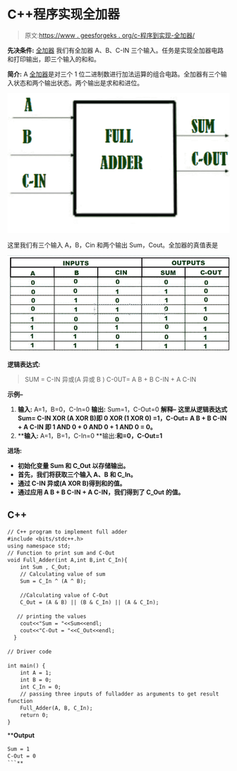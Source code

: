# C++程序实现全加器

> 原文:[https://www . geesforgeks . org/c-程序到实现-全加器/](https://www.geeksforgeeks.org/c-program-to-implement-full-adder/)

**先决条件:** [全加器](https://www.geeksforgeeks.org/full-adder-in-digital-logic/)
我们有全加器 A、B、C-IN 三个输入。任务是实现全加器电路和打印输出，即三个输入的和和。

**简介:**
A [全加器](https://www.geeksforgeeks.org/full-adder-in-digital-logic/)是对三个 1 位二进制数进行加法运算的组合电路。全加器有三个输入状态和两个输出状态。两个输出是求和和进位。

![](img/242ee04f2fa966056bc92bcce503994e.png)

这里我们有三个输入 A，B，Cin 和两个输出 Sum，Cout。全加器的真值表是

![](img/f051a7645b39618d03ab6408eb763914.png)

**逻辑表达式:**

> SUM = C-IN 异或(A 异或 B )
> C-0UT= A B + B C-IN + A C-IN

**示例–**

1.  **输入:** A=1，B=0，C-In=0
    **输出:** Sum=1，C-Out=0
    **解释–**
    **这里从逻辑表达式 Sum= C-IN XOR (A XOR B)即 0 XOR (1 XOR 0) =1，C-Out= A B + B C-IN + A C-IN 即 1 AND 0 + 0 AND 0 + 1 AND 0 = 0。** 
2.  ****输入:** A=1，B=1，C-In=0
    **输出:**和=0，C-Out=1**

****进场:****

*   **初始化变量 Sum 和 C_Out 以存储输出。**
*   **首先，我们将获取三个输入 A、B 和 C_In。**
*   **通过 C-IN 异或(A XOR B)得到和的值。**
*   **通过应用 A B + B C-IN + A C-IN，我们得到了 C_Out 的值。**

## **C++**

```
// C++ program to implement full adder
#include <bits/stdc++.h>
using namespace std;
// Function to print sum and C-Out
void Full_Adder(int A,int B,int C_In){
    int Sum , C_Out;
    // Calculating value of sum
    Sum = C_In ^ (A ^ B);

    //Calculating value of C-Out
    C_Out = (A & B) || (B & C_In) || (A & C_In);

   // printing the values
    cout<<"Sum = "<<Sum<<endl;
    cout<<"C-Out = "<<C_Out<<endl;
  }

// Driver code

int main() {
    int A = 1;
    int B = 0;
    int C_In = 0;
    // passing three inputs of fulladder as arguments to get result function
    Full_Adder(A, B, C_In);
    return 0;
}
```

****Output**

```
Sum = 1
C-Out = 0
```**